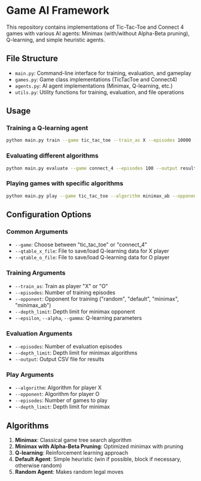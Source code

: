 # Game AI Framework

This repository contains implementations of Tic-Tac-Toe and Connect 4 games with various AI agents: Minimax (with/without Alpha-Beta pruning), Q-learning, and simple heuristic agents.

## File Structure

- `main.py`: Command-line interface for training, evaluation, and gameplay
- `games.py`: Game class implementations (TicTacToe and Connect4)
- `agents.py`: AI agent implementations (Minimax, Q-learning, etc.)
- `utils.py`: Utility functions for training, evaluation, and file operations

## Usage

### Training a Q-learning agent

```bash
python main.py train --game tic_tac_toe --train_as X --episodes 10000 --opponent minimax
```

### Evaluating different algorithms

```bash
python main.py evaluate --game connect_4 --episodes 100 --output results.csv
```

### Playing games with specific algorithms

```bash
python main.py play --game tic_tac_toe --algorithm minimax_ab --opponent default --episodes 100
```

## Configuration Options

### Common Arguments
- `--game`: Choose between "tic_tac_toe" or "connect_4"
- `--qtable_x_file`: File to save/load Q-learning data for X player
- `--qtable_o_file`: File to save/load Q-learning data for O player

### Training Arguments
- `--train_as`: Train as player "X" or "O"
- `--episodes`: Number of training episodes
- `--opponent`: Opponent for training ("random", "default", "minimax", "minimax_ab")
- `--depth_limit`: Depth limit for minimax opponent
- `--epsilon`, `--alpha`, `--gamma`: Q-learning parameters

### Evaluation Arguments
- `--episodes`: Number of evaluation episodes
- `--depth_limit`: Depth limit for minimax algorithms
- `--output`: Output CSV file for results

### Play Arguments
- `--algorithm`: Algorithm for player X
- `--opponent`: Algorithm for player O
- `--episodes`: Number of games to play
- `--depth_limit`: Depth limit for minimax

## Algorithms

1. **Minimax**: Classical game tree search algorithm
2. **Minimax with Alpha-Beta Pruning**: Optimized minimax with pruning
3. **Q-learning**: Reinforcement learning approach
4. **Default Agent**: Simple heuristic (win if possible, block if necessary, otherwise random)
5. **Random Agent**: Makes random legal moves
